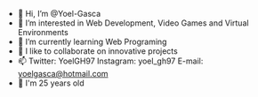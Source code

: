 - 👋 Hi, I’m @Yoel-Gasca
- 👀 I’m interested in Web Development, Video Games and Virtual Environments
- 🌱 I’m currently learning Web Programing
- 💞️ I like to collaborate on innovative projects
- 📫 Twitter: YoelGH97  Instagram: yoel_gh97  E-mail: yoelgasca@hotmail.com
- 🎊  I'm 25 years old

<!---
Yoel-Gasca/Yoel-Gasca is a ✨ special ✨ repository because its `README.md` (this file) appears on your GitHub profile.
You can click the Preview link to take a look at your changes.
--->
